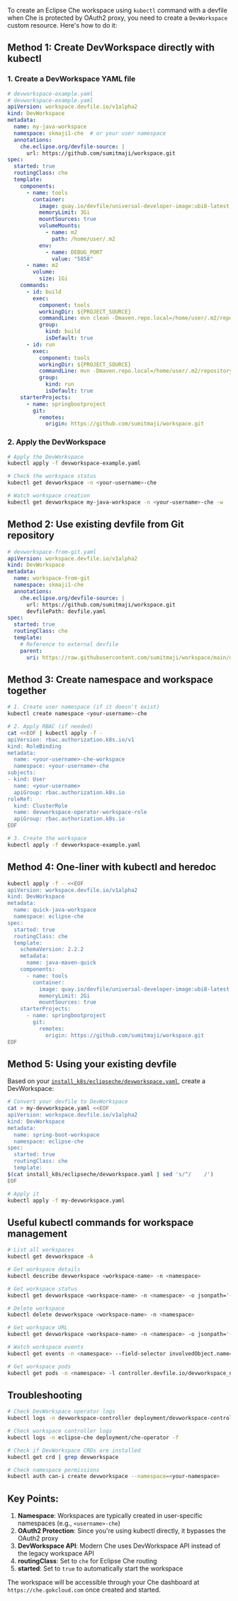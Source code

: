 To create an Eclipse Che workspace using `kubectl` command with a devfile when Che is protected by OAuth2 proxy, you need to create a `DevWorkspace` custom resource. Here's how to do it:

## **Method 1: Create DevWorkspace directly with kubectl**

### 1. **Create a DevWorkspace YAML file**

```yaml
# devworkspace-example.yaml
# devworkspace-example.yaml
apiVersion: workspace.devfile.io/v1alpha2
kind: DevWorkspace
metadata:
  name: my-java-workspace
  namespace: skmaji1-che  # or your user namespace
  annotations:
    che.eclipse.org/devfile-source: |
      url: https://github.com/sumitmaji/workspace.git
spec:
  started: true
  routingClass: che
  template:
    components:
      - name: tools
        container:
          image: quay.io/devfile/universal-developer-image:ubi8-latest
          memoryLimit: 3Gi
          mountSources: true
          volumeMounts:
            - name: m2
              path: /home/user/.m2
          env:
            - name: DEBUG_PORT
              value: "5858"
      - name: m2
        volume:
          size: 1Gi
    commands:
      - id: build
        exec:
          component: tools
          workingDir: ${PROJECT_SOURCE}
          commandLine: mvn clean -Dmaven.repo.local=/home/user/.m2/repository package -Dmaven.test.skip=true
          group:
            kind: build
            isDefault: true
      - id: run
        exec:
          component: tools
          workingDir: ${PROJECT_SOURCE}
          commandLine: mvn -Dmaven.repo.local=/home/user/.m2/repository spring-boot:run
          group:
            kind: run
            isDefault: true
    starterProjects:
      - name: springbootproject
        git:
          remotes:
            origin: https://github.com/sumitmaji/workspace.git
```

### 2. **Apply the DevWorkspace**

```bash
# Apply the DevWorkspace
kubectl apply -f devworkspace-example.yaml

# Check the workspace status
kubectl get devworkspace -n <your-username>-che

# Watch workspace creation
kubectl get devworkspace my-java-workspace -n <your-username>-che -w
```

## **Method 2: Use existing devfile from Git repository**

```yaml
# devworkspace-from-git.yaml
apiVersion: workspace.devfile.io/v1alpha2
kind: DevWorkspace
metadata:
  name: workspace-from-git
  namespace: skmaji1-che
  annotations:
    che.eclipse.org/devfile-source: |
      url: https://github.com/sumitmaji/workspace.git
      devfilePath: devfile.yaml
spec:
  started: true
  routingClass: che
  template:
    # Reference to external devfile
    parent:
      uri: https://raw.githubusercontent.com/sumitmaji/workspace/main/devfile.yaml
```

## **Method 3: Create namespace and workspace together**

```bash
# 1. Create user namespace (if it doesn't exist)
kubectl create namespace <your-username>-che

# 2. Apply RBAC (if needed)
cat <<EOF | kubectl apply -f -
apiVersion: rbac.authorization.k8s.io/v1
kind: RoleBinding
metadata:
  name: <your-username>-che-workspace
  namespace: <your-username>-che
subjects:
- kind: User
  name: <your-username>
  apiGroup: rbac.authorization.k8s.io
roleRef:
  kind: ClusterRole
  name: devworkspace-operator-workspace-role
  apiGroup: rbac.authorization.k8s.io
EOF

# 3. Create the workspace
kubectl apply -f devworkspace-example.yaml
```

## **Method 4: One-liner with kubectl and heredoc**

```bash
kubectl apply -f - <<EOF
apiVersion: workspace.devfile.io/v1alpha2
kind: DevWorkspace
metadata:
  name: quick-java-workspace
  namespace: eclipse-che
spec:
  started: true
  routingClass: che
  template:
    schemaVersion: 2.2.2
    metadata:
      name: java-maven-quick
    components:
      - name: tools
        container:
          image: quay.io/devfile/universal-developer-image:ubi8-latest
          memoryLimit: 2Gi
          mountSources: true
    starterProjects:
      - name: springbootproject
        git:
          remotes:
            origin: https://github.com/sumitmaji/workspace.git
EOF
```

## **Method 5: Using your existing devfile**

Based on your [`install_k8s/eclipseche/devworkspace.yaml`](install_k8s/eclipseche/devworkspace.yaml ), create a DevWorkspace:

```bash
# Convert your devfile to DevWorkspace
cat > my-devworkspace.yaml <<EOF
apiVersion: workspace.devfile.io/v1alpha2
kind: DevWorkspace
metadata:
  name: spring-boot-workspace
  namespace: eclipse-che
spec:
  started: true
  routingClass: che
  template:
$(cat install_k8s/eclipseche/devworkspace.yaml | sed 's/^/    /')
EOF

# Apply it
kubectl apply -f my-devworkspace.yaml
```

## **Useful kubectl commands for workspace management**

```bash
# List all workspaces
kubectl get devworkspace -A

# Get workspace details
kubectl describe devworkspace <workspace-name> -n <namespace>

# Get workspace status
kubectl get devworkspace <workspace-name> -n <namespace> -o jsonpath='{.status.phase}'

# Delete workspace
kubectl delete devworkspace <workspace-name> -n <namespace>

# Get workspace URL
kubectl get devworkspace <workspace-name> -n <namespace> -o jsonpath='{.status.mainUrl}'

# Watch workspace events
kubectl get events -n <namespace> --field-selector involvedObject.name=<workspace-name>

# Get workspace pods
kubectl get pods -n <namespace> -l controller.devfile.io/devworkspace_name=<workspace-name>
```

## **Troubleshooting**

```bash
# Check DevWorkspace operator logs
kubectl logs -n devworkspace-controller deployment/devworkspace-controller-manager -f

# Check workspace controller logs
kubectl logs -n eclipse-che deployment/che-operator -f

# Check if DevWorkspace CRDs are installed
kubectl get crd | grep devworkspace

# Check namespace permissions
kubectl auth can-i create devworkspace --namespace=<your-namespace>
```

## **Key Points:**

1. **Namespace**: Workspaces are typically created in user-specific namespaces (e.g., `<username>-che`)
2. **OAuth2 Protection**: Since you're using kubectl directly, it bypasses the OAuth2 proxy
3. **DevWorkspace API**: Modern Che uses DevWorkspace API instead of the legacy workspace API
4. **routingClass**: Set to `che` for Eclipse Che routing
5. **started**: Set to `true` to automatically start the workspace

The workspace will be accessible through your Che dashboard at `https://che.gokcloud.com` once created and started.
